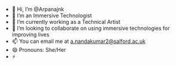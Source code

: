 - 👋 Hi, I’m @Arpanajnk
- 👀 I’m an Immersive Technologist
- 🌱 I’m currently working as a Technical Artist
- 💞️ I’m looking to collaborate on using immersive technologies for improving lives
- 📫 You can email me at a.nandakumar2@salford.ac.uk
- 😄 Pronouns: She/Her
- ⚡

<!---
Arpanajnk/Arpanajnk is a ✨ special ✨ repository because its `README.md` (this file) appears on your GitHub profile.
You can click the Preview link to take a look at your changes.
--->
